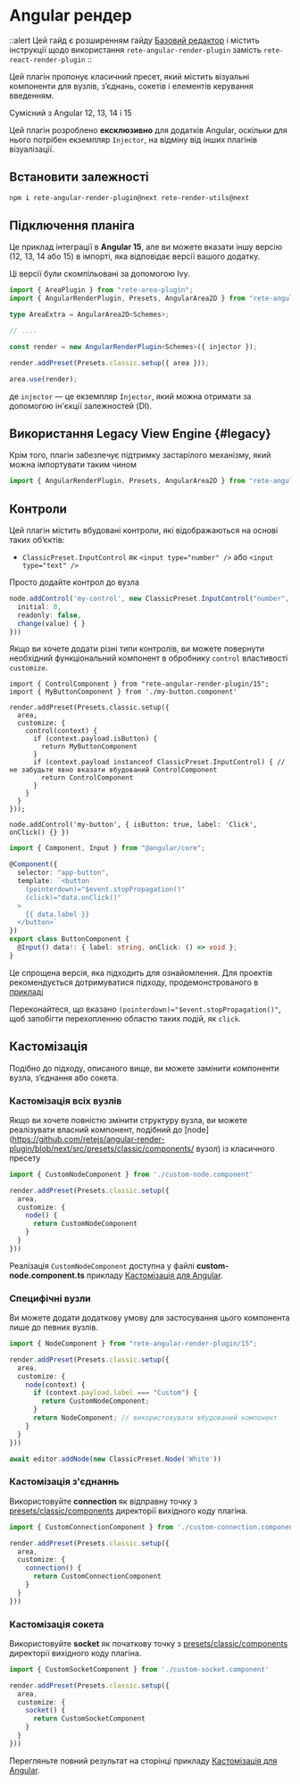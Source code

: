 # Angular рендер

::alert
Цей гайд є розширенням гайду [Базовий редактор](/uk/docs/guides/basic) і містить інструкції щодо використання `rete-angular-render-plugin` замість `rete-react-render-plugin`
::

Цей плагін пропонує класичний пресет, який містить візуальні компоненти для вузлів, з’єднань, сокетів і елементів керування введенням.

Сумісний з Angular 12, 13, 14 і 15

Цей плагін розроблено **ексклюзивно** для додатків Angular, оскільки для нього потрібен екземпляр `Injector`, на відміну від інших плагінів візуалізації.

## Встановити залежності

```bash
npm i rete-angular-render-plugin@next rete-render-utils@next
```

## Підключення планіга

Це приклад інтеграції в **Angular 15**, але ви можете вказати іншу версію (12, 13, 14 або 15) в імпорті, яка відповідає версії вашого додатку.

Ці версії були скомпільовані за допомогою Ivy.

```ts
import { AreaPlugin } from "rete-area-plugin";
import { AngularRenderPlugin, Presets, AngularArea2D } from "rete-angular-render-plugin/15";

type AreaExtra = AngularArea2D<Schemes>;

// ....

const render = new AngularRenderPlugin<Schemes>({ injector });

render.addPreset(Presets.classic.setup({ area }));

area.use(render);
```

де `injector` — це екземпляр `Injector`, який можна отримати за допомогою ін'єкції залежностей (DI).

## Використання Legacy View Engine {#legacy}

Крім того, плагін забезпечує підтримку застарілого механізму, який можна імпортувати таким чином

```ts
import { AngularRenderPlugin, Presets, AngularArea2D } from "rete-angular-render-plugin";
```

## Контроли

Цей плагін містить вбудовані контроли, які відображаються на основі таких об’єктів:

- `ClassicPreset.InputControl` як `<input type="number" />` або `<input type="text" />`

Просто додайте контрол до вузла

```ts
node.addControl('my-control', new ClassicPreset.InputControl("number", {
  initial: 0,
  readonly: false,
  change(value) { }
}))
```

Якщо ви хочете додати різні типи контролів, ви можете повернути необхідний функціональний компонент в обробнику `control` властивості `customize`.

```tsx
import { ControlComponent } from "rete-angular-render-plugin/15";
import { MyButtonComponent } from './my-button.component'

render.addPreset(Presets.classic.setup({
  area,
  customize: {
    control(context) {
      if (context.payload.isButton) {
        return MyButtonComponent
      }
      if (context.payload instanceof ClassicPreset.InputControl) { // не забудьте явно вказати вбудований ControlComponent
        return ControlComponent
      }
    }
  }
}));

node.addControl('my-button', { isButton: true, label: 'Click', onClick() {} })
```

```ts
import { Component, Input } from "@angular/core";

@Component({
  selector: "app-button",
  template: `<button
    (pointerdown)="$event.stopPropagation()"
    (click)="data.onClick()"
  >
    {{ data.label }}
  </button>`
})
export class ButtonComponent {
  @Input() data!: { label: string, onClick: () => void };
}

```

Це спрощена версія, яка підходить для ознайомлення. Для проектів рекомендується дотримуватися підходу, продемонстрованого в [прикладі](/uk/examples/angular/controls)

Переконайтеся, що вказано `(pointerdown)="$event.stopPropagation()"`, щоб запобігти перехопленню областю таких подій, як `click`.

## Кастомізація

Подібно до підходу, описаного вище, ви можете замінити компоненти вузла, з’єднання або сокета.

### Кастомізація всіх вузлів

Якщо ви хочете повністю змінити структуру вузла, ви можете реалізувати власний компонент, подібний до [node](https://github.com/retejs/angular-render-plugin/blob/next/src/presets/classic/components/ вузол) із класичного пресету

```ts
import { CustomNodeComponent } from './custom-node.component'

render.addPreset(Presets.classic.setup({
  area,
  customize: {
    node() {
      return CustomNodeComponent
    }
  }
}))
```

Реалізація `CustomNodeComponent` доступна у файлі **custom-node.component.ts** прикладу [Кастомізація для Angular](/uk/examples/angular/customization).

### Специфічні вузли

Ви можете додати додаткову умову для застосування цього компонента лише до певних вузлів.

```ts
import { NodeComponent } from "rete-angular-render-plugin/15";

render.addPreset(Presets.classic.setup({
  area,
  customize: {
    node(context) {
      if (context.payload.label === "Custom") {
        return CustomNodeComponent;
      }
      return NodeComponent; // використовувати вбудований компонент
    }
  }
}))

await editor.addNode(new ClassicPreset.Node('White'))
```

### Кастомізація з'єднаннь

Використовуйте **connection** як відправну точку з [presets/classic/components](https://github.com/retejs/angular-render-plugin/blob/next/src/presets/classic/components) директорії вихідного коду плагіна.

```ts
import { CustomConnectionComponent } from './custom-connection.component'

render.addPreset(Presets.classic.setup({
  area,
  customize: {
    connection() {
      return CustomConnectionComponent
    }
  }
}))
```

### Кастомізація сокета

Використовуйте **socket** як початкову точку з [presets/classic/components](https://github.com/retejs/angular-render-plugin/blob/next/src/presets/classic/components) директорії вихідного коду плагіна.

```ts
import { CustomSocketComponent } from './custom-socket.component'

render.addPreset(Presets.classic.setup({
  area,
  customize: {
    socket() {
      return CustomSocketComponent
    }
  }
}))
```

Перегляньте повний результат на сторінці прикладу [Кастомізація для Angular](/uk/examples/angular/customization).
